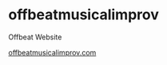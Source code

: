 # offbeatmusicalimprov
Offbeat Website

[offbeatmusicalimprov.com](https://offbeatmusicalimprov.com)
